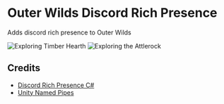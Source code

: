 # Outer Wilds Discord Rich Presence

Adds discord rich presence to Outer Wilds

![Exploring Timber Hearth](https://user-images.githubusercontent.com/34462599/185779236-7dd7c4bc-2577-4ef0-97c9-d32a8ce6b296.png)
![Exploring the Attlerock](https://user-images.githubusercontent.com/34462599/185779294-c81aa152-6861-4a03-a528-aa9c002c6309.png)


## Credits

- [Discord Rich Presence C#](https://github.com/Lachee/discord-rpc-csharp)
- [Unity Named Pipes](https://github.com/Lachee/unity-named-pipes)
